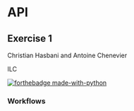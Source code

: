 # API
## Exercise 1
  Christian Hasbani and Antoine Chenevier
  
  ILC
  
[![forthebadge made-with-python](http://ForTheBadge.com/images/badges/made-with-python.svg)](https://www.python.org/)  

### Workflows   
  
  
  
  
